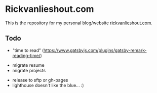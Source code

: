 # Rickvanlieshout.com

This is the repository for my personal blog/website [rickvanlieshout.com](https://rickvanlieshout.com).

## Todo

- "time to read" (https://www.gatsbyjs.com/plugins/gatsby-remark-reading-time/)

<!-- migrations -->

- migrate resume
- migrate projects

<!-- optional stuff -->

- release to sftp or gh-pages
- lighthouse doesn't like the blue... :)
